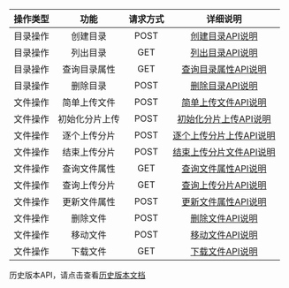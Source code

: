 | 操作类型 |   功能    | 请求方式 |                   详细说明                   |
| :--: | :-----: | :--: | :--------------------------------------: |
| 目录操作 |  创建目录   | POST |      [创建目录API说明](/doc/api/435/6061)      |
| 目录操作 |  列出目录   | GET  |      [列出目录API说明](/doc/api/435/6062)      |
| 目录操作 | 查询目录属性  | GET  |     [查询目录属性API说明](/doc/api/435/6063)     |
| 目录操作 |  删除目录   | POST |      [删除目录API说明](/doc/api/435/6064)      |
| 文件操作 | 简单上传文件  | POST |     [简单上传文件API说明](/doc/api/435/6066)     |
| 文件操作 | 初始化分片上传 | POST |    [初始化分片上传API说明](/doc/api/435/6067)     |
| 文件操作 | 逐个上传分片  | POST |    [逐个上传分片上传API说明](/doc/api/435/6068)    |
| 文件操作 | 结束上传分片  | POST |    [结束上传分片文件API说明](/doc/api/435/6074)    |
| 文件操作 | 查询文件属性  | GET  |     [查询文件属性API说明](/doc/api/435/6069)     |
| 文件操作 | 查询上传分片  | GET  |     [查询上传分片API说明](/doc/api/435/6070)     |
| 文件操作 | 更新文件属性  | POST |     [更新文件属性API说明](/doc/api/435/6072)     |
| 文件操作 |  删除文件   | POST | [删除文件API说明](/document/product/436/6073)  |
| 文件操作 |  移动文件   | POST | [移动文件API说明](/document/product/436/6730)  |
| 文件操作 |  下载文件   | GET  | [下载文件API说明]( /document/product/436/8429) |
历史版本API，请点击查看[历史版本文档](/document/product/430/6012)
